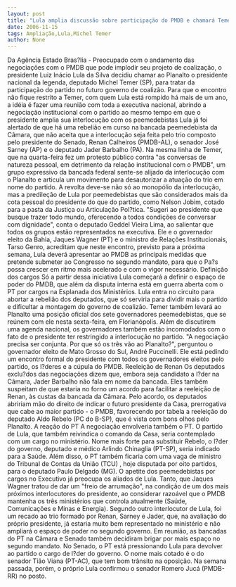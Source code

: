 ```yaml
---
layout: post
title: "Lula amplia discussão sobre participação do PMDB e chamará Temer"
date: 2006-11-15
tags: Ampliação,Lula,Michel Temer
author: None
---
```

Da Agência Estado
Bras?lia - Preocupado com o andamento das negociações com o PMDB que pode implodir seu projeto de coalização, o presidente Luiz Inácio Lula da Silva decidiu chamar ao Planalto o presidente nacional da legenda, deputado Michel Temer (SP), para tratar da participação do partido no futuro governo de coalizão. 
Para que o encontro não fique restrito a Temer, com quem Lula está rompido há mais de um ano, a idéia é fazer uma reunião com toda a executiva nacional, abrindo a negociação institucional com o partido ao mesmo tempo em que o presidente amplia sua interlocução com os peemedebistas
Lula já foi alertado de que há uma rebelião em curso na bancada peemedebista da Câmara, que não aceita que a interlocução seja feita pelo trio composto pelo presidente do Senado, Renan Calheiros (PMDB-AL), o senador José Sarney (AP) e o deputado Jader Barbalho (PA). 
Na mesma linha de Temer, que na quarta-feira fez um protesto público contra \"as conversas de natureza pessoal, em detrimento da relação institucional com o PMDB\", um grupo expressivo da bancada federal sente-se alijado da interlocução com o Planalto e articula um movimento para desautorizar a atuação do trio em nome do partido. 
A revolta deve-se não só ao monopólio da interlocução, mas a predileção de Lula por peemedebistas que são considerados mais da cota pessoal do presidente do que do partido, como Nelson Jobim, cotado para a pasta da Justiça ou Articulação Pol?tica. 
\"Sugeri ao presidente que busque trazer todo mundo, oferecendo a todos condições de conversar com dignidade\", conta o deputado Geddel Vieira Lima, ao salientar que todos os grupos estão representados na executiva. 
Ele e o governador eleito da Bahia, Jaques Wagner (PT) e o ministro de Relações Institucionais, Tarso Genro, acreditam que neste encontro, previsto para a próxima semana, Lula deverá apresentar ao PMDB as principais medidas que pretende submeter ao Congresso no segundo mandato, para que o Pa?s possa crescer em ritmo mais acelerado e com o vigor necessário.
Definição dos cargos
Só a partir dessa iniciativa Lula começará a definir o espaço de poder do PMDB, que além da disputa interna está em guerra aberta com o PT por cargos na Esplanada dos Ministérios. 
Lula entra no circuito para abortar a rebelião dos deputados, que só serviria para dividir mais o partido e dificultar a montagem do governo de coalizão. 
Temer também levará ao Planalto uma posição oficial dos sete governadores peemedebistas, que se reúnem com ele nesta sexta-feira, em Florianópolis. Além de discutirem uma agenda nacional, os governadores também estão incomodados com o fato de o presidente ter restringido a interlocução no partido. 
\"A negociação precisa ser conjunta. Por que só os três vão ao Planalto?\", perguntou o governador eleito de Mato Grosso do Sul, André Puccinelli. Ele está pedindo um encontro formal do presidente com todos os governadores eleitos pelo partido, os l?deres e a cúpula do PMDB. 
Reeleição de Renan
Os deputados exclu?dos das negociações dizem que, embora seja candidato a l?der na Câmara, Jader Barbalho não fala em nome da bancada. Eles também suspeitam de que estaria no forno um acordo para facilitar a reeleição de Renan, às custas da bancada da Câmara. 
Pelo acordo, os deputados abririam mão do direito de indicar o futuro presidente da Casa, prerrogativa que cabe ao maior partido - o PMDB, favorecendo por tabela a reeleição do deputado Aldo Rebelo (PC do B-SP), que é vista com bons olhos pelo Planalto. 
A reação do PT
A negociação envolveria também o PT. O partido de Lula, que também reivindica o comando da Casa, seria contemplado com um cargo no ministério. Nome mais forte para substituir Rebelo, o l?der do governo, deputado e médico Arlindo Chinaglia (PT-SP), seria indicado para a Saúde. 
Além disso, o PT também ficaria com uma vaga de ministro do Tribunal de Contas da União (TCU) , hoje disputada por oito partidos, para o deputado Paulo Delgado (MG).
O apetite dos peemedebistas por cargos no Executivo já preocupa os aliados de Lula. Tanto, que Jaques Wagner tratou de dar um \"freio de arrumação\", na condição de um dos mais próximos interlocutores do presidente, ao considerar razoável que o PMDB mantenha os três ministérios que controla atualmente (Saúde, Comunicações e Minas e Energia). 
Segundo outro interlocutor de Lula, foi um recado ao trio formado por Renan, Sarney e Jader, que, na avaliação do próprio presidente, já estaria muito bem representado no ministério e não ampliará o espaço de poder no segundo governo. 
Em reunião, as bancadas do PT na Câmara e Senado também decidiram brigar por mais espaço no segundo mandato. No Senado, o PT está pressionando Lula para devolver ao partido o cargo de l?der do governo. 
O nome mais cotado é o do senador Tião Viana (PT-AC), que tem bom trânsito na oposição. Na semana passada, porém, o próprio Lula confirmou o senador Romero Jucá (PMDB-RR) no posto. 